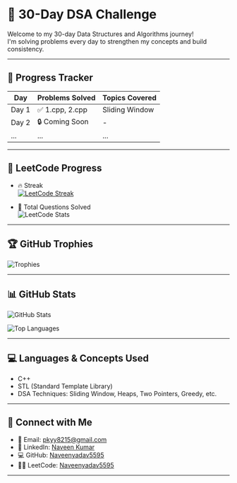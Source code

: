 # 🚀 30-Day DSA Challenge

Welcome to my 30-day Data Structures and Algorithms journey!  
I'm solving problems every day to strengthen my concepts and build consistency.

---

## 📅 Progress Tracker

| Day   | Problems Solved     | Topics Covered    |
|-------|----------------------|-------------------|
| Day 1 | ✅ 1.cpp, 2.cpp       | Sliding Window    |
| Day 2 | 🔒 Coming Soon        | -                 |
| ...   | ...                  | ...               |

---

## 🧠 LeetCode Progress

- 🔥 Streak  
  [![LeetCode Streak](https://leetcard.jacoblin.cool/Naveenyadav5595?theme=dark&font=Baloo+Bhai&extension=activity)](https://leetcode.com/Naveenyadav5595/)

- 🧮 Total Questions Solved  
  ![LeetCode Stats](https://leetcard.jacoblin.cool/Naveenyadav5595?theme=dark&font=Baloo+Bhai&animation=true)

---

## 🏆 GitHub Trophies

![Trophies](https://github-profile-trophy.vercel.app/?username=Naveenyadav5595&theme=radical&row=1&margin-w=10&margin-h=15)

---

## 📊 GitHub Stats

![GitHub Stats](https://github-readme-stats.vercel.app/api?username=Naveenyadav5595&show_icons=true&theme=radical&hide=issues&count_private=true)

![Top Languages](https://github-readme-stats.vercel.app/api/top-langs/?username=Naveenyadav5595&theme=radical&layout=compact&langs_count=6&hide_progress=true)

---

## 💻 Languages & Concepts Used

- C++
- STL (Standard Template Library)
- DSA Techniques: Sliding Window, Heaps, Two Pointers, Greedy, etc.

---

## 🔗 Connect with Me

- 📧 Email: [pkyy8215@gmail.com](mailto:pkyy8215@gmail.com)
- 💼 LinkedIn: [Naveen Kumar](https://www.linkedin.com/in/naveenkumar5595/)
- 💻 GitHub: [Naveenyadav5595](https://github.com/Naveenyadav5595)
- 👨‍💻 LeetCode: [Naveenyadav5595](https://leetcode.com/Naveenyadav5595/)

---
